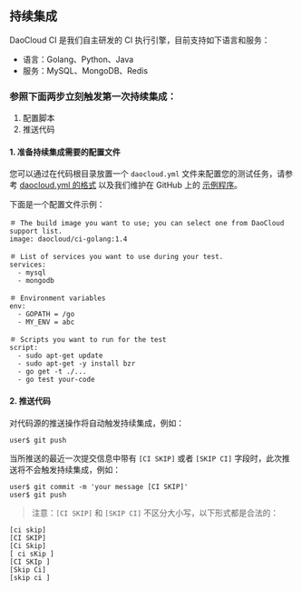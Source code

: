 ## 持续集成

DaoCloud CI 是我们自主研发的 CI 执行引擎，目前支持如下语言和服务：

* 语言：Golang、Python、Java
* 服务：MySQL、MongoDB、Redis

### 参照下面两步立刻触发第一次持续集成：

1. 配置脚本
2. 推送代码

#### 1. 准备持续集成需要的配置文件

您可以通过在代码根目录放置一个 `daocloud.yml` 文件来配置您的测试任务，请参考 [daocloud.yml 的格式](daocloud-yml.html) 以及我们维护在 GitHub 上的 [示例程序](https://github.com/DaoCloud?utf8=%E2%9C%93&query=sample)。

下面是一个配置文件示例：

<!-- TODO：和 YML 格式不一致，是否过期了？ -->

```
＃ The build image you want to use; you can select one from DaoCloud support list.
image: daocloud/ci-golang:1.4

＃ List of services you want to use during your test.
services:
  - mysql
  - mongodb

＃ Environment variables
env:
  - GOPATH = /go
  - MY_ENV = abc

＃ Scripts you want to run for the test
script:
  - sudo apt-get update
  - sudo apt-get -y install bzr
  - go get -t ./...
  - go test your-code
```

#### 2. 推送代码

对代码源的推送操作将自动触发持续集成，例如：

```shell
user$ git push
```

当所推送的最近一次提交信息中带有 `[CI SKIP]` 或者 `[SKIP CI]` 字段时，此次推送将不会触发持续集成，例如：

```shell
user$ git commit -m 'your message [CI SKIP]'
user$ git push
```

> 注意：`[CI SKIP]` 和 `[SKIP CI]` 不区分大小写，以下形式都是合法的：

```
[ci skip]
[CI SKIP]
[Ci Skip]
[ ci sKip ]
[CI SKIp ]
[Skip Ci]
[skip ci ]
```
